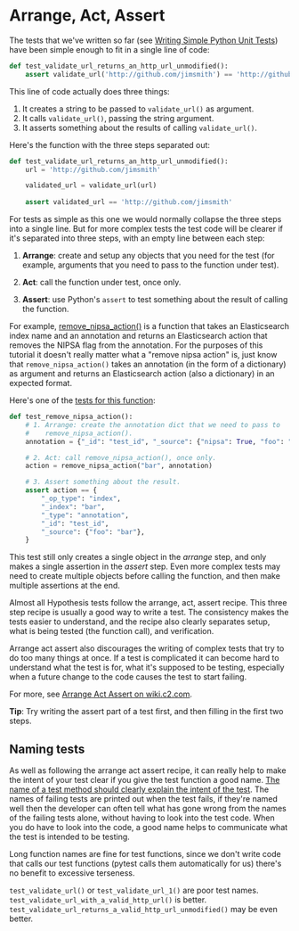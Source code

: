 Arrange, Act, Assert
====================

The tests that we've written so far (see [Writing Simple Python Unit Tests](2017-01-28-writing-tests.md)) have been simple enough to fit in a single
line of code:

```python
def test_validate_url_returns_an_http_url_unmodified():
    assert validate_url('http://github.com/jimsmith') == 'http://github.com/jimsmith'
```

This line of code actually does three things:

1. It creates a string to be passed to `validate_url()` as argument.
2. It calls `validate_url()`, passing the string argument.
3. It asserts something about the results of calling `validate_url()`.

Here's the function with the three steps separated out:

```python
def test_validate_url_returns_an_http_url_unmodified():
    url = 'http://github.com/jimsmith'

    validated_url = validate_url(url)
    
    assert validated_url == 'http://github.com/jimsmith'
```

For tests as simple as this one we would normally collapse the three steps into
a single line. But for more complex tests the test code will be clearer if it's
separated into three steps, with an empty line between each step:

1. **Arrange**: create and setup any objects that you need for the test
   (for example, arguments that you need to pass to the function under test).

2. **Act**: call the function under test, once only.

3. **Assert**: use Python's `assert` to test something about the result of
   calling the function.

For example, [remove_nipsa_action()](https://github.com/hypothesis/h/blob/8d11e918005581f35f97268e9470eb3c34a6b416/h/tasks/nipsa.py#L24)
is a function that takes an Elasticsearch index name and an annotation and
returns an Elasticsearch action that removes the NIPSA flag from the
annotation. For the purposes of this tutorial it doesn't really matter what a
"remove nipsa action" is, just know that `remove_nipsa_action()` takes an
annotation (in the form of a dictionary) as argument and returns an
Elasticsearch action (also a dictionary) in an expected format.

Here's one of the [tests for this function](https://github.com/hypothesis/h/blob/8d11e918005581f35f97268e9470eb3c34a6b416/tests/h/tasks/nipsa_test.py):

```python
def test_remove_nipsa_action():
    # 1. Arrange: create the annotation dict that we need to pass to
    #    remove_nipsa_action().
    annotation = {"_id": "test_id", "_source": {"nipsa": True, "foo": "bar"}}

    # 2. Act: call remove_nipsa_action(), once only.
    action = remove_nipsa_action("bar", annotation)

    # 3. Assert something about the result.
    assert action == {
        "_op_type": "index",
        "_index": "bar",
        "_type": "annotation",
        "_id": "test_id",
        "_source": {"foo": "bar"},
    }
```

This test still only creates a single object in the _arrange_ step, and only
makes a single assertion in the _assert_ step. Even more complex tests may need
to create multiple objects before calling the function, and then make
multiple assertions at the end.

Almost all Hypothesis tests follow the arrange, act, assert recipe.
This three step recipe is usually a good way to write a test.
The consistency makes the tests easier to understand, and the recipe also
clearly separates setup, what is being tested (the function call), and
verification.

Arrange act assert also discourages the writing of complex tests that try to do
too many things at once. If a test is complicated it can become hard to understand
what the test is for, what it's supposed to be testing, especially when a future
change to the code causes the test to start failing.

For more, see [Arrange Act Assert on wiki.c2.com](http://wiki.c2.com/?ArrangeActAssert).

**Tip**: Try writing the assert part of a test first, and then filling in the
first two steps.

Naming tests
------------

As well as following the arrange act assert recipe, it can really help to make
the intent of your test clear if you give the test function a good name.
[The name of a test method should clearly explain the intent of the test](http://docs.pylonsproject.org/en/latest/community/testing.html#rule-name-tcms-to-indicate-what-they-test).
The names of failing tests are printed out when the test fails, if they're
named well then the developer can often tell what has gone wrong from the names
of the failing tests alone, without having to look into the test code.
When you do have to look into the code, a good name helps to communicate what
the test is intended to be testing.

Long function names are fine for test functions, since we don't write code
that calls our test functions (pytest calls them automatically for us) there's
no benefit to excessive terseness.

`test_validate_url()` or `test_validate_url_1()` are poor test names.
`test_validate_url_with_a_valid_http_url()` is better.
`test_validate_url_returns_a_valid_http_url_unmodified()` may be even better.
